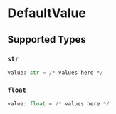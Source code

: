 # DefaultValue


## Supported Types

### `str`

```python
value: str = /* values here */
```

### `float`

```python
value: float = /* values here */
```

